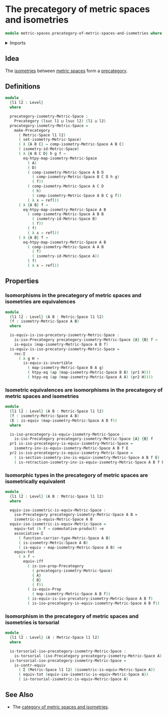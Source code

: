 # The precategory of metric spaces and isometries

```agda
module metric-spaces.precategory-of-metric-spaces-and-isometries where
```

<details><summary>Imports</summary>

```agda
open import category-theory.isomorphisms-in-precategories
open import category-theory.precategories

open import foundation.action-on-identifications-functions
open import foundation.contractible-types
open import foundation.dependent-pair-types
open import foundation.equivalences
open import foundation.function-extensionality
open import foundation.function-types
open import foundation.functoriality-dependent-pair-types
open import foundation.identity-types
open import foundation.logical-equivalences
open import foundation.propositions
open import foundation.subtypes
open import foundation.torsorial-type-families
open import foundation.transport-along-identifications
open import foundation.type-arithmetic-cartesian-product-types
open import foundation.type-arithmetic-dependent-pair-types
open import foundation.universe-levels

open import metric-spaces.equality-of-metric-spaces
open import metric-spaces.functions-metric-spaces
open import metric-spaces.isometry-metric-spaces
open import metric-spaces.metric-spaces
```

</details>

## Idea

The [isometries](metric-spaces.isometry-metric-spaces.md) between
[metric spaces](metric-spaces.metric-spaces.md) form a
[precategory](category-theory.precategories.md).

## Definitions

```agda
module _
  {l1 l2 : Level}
  where

  precategory-isometry-Metric-Space :
    Precategory (lsuc l1 ⊔ lsuc l2) (l1 ⊔ l2)
  precategory-isometry-Metric-Space =
    make-Precategory
      ( Metric-Space l1 l2)
      ( set-isometry-Metric-Space)
      ( λ {A B C} → comp-isometry-Metric-Space A B C)
      ( isometry-id-Metric-Space)
      ( λ {A B C D} h g f →
        eq-htpy-map-isometry-Metric-Space
          ( A)
          ( D)
          ( comp-isometry-Metric-Space A B D
            ( comp-isometry-Metric-Space B C D h g)
            ( f))
          ( comp-isometry-Metric-Space A C D
            ( h)
            ( comp-isometry-Metric-Space A B C g f))
          ( λ x → refl))
      ( λ {A B} f →
        eq-htpy-map-isometry-Metric-Space A B
          ( comp-isometry-Metric-Space A B B
            ( isometry-id-Metric-Space B)
            ( f))
          ( f)
          ( λ x → refl))
      ( λ {A B} f →
        eq-htpy-map-isometry-Metric-Space A B
          ( comp-isometry-Metric-Space A A B
            ( f)
            ( isometry-id-Metric-Space A))
          ( f)
          ( λ x → refl))
```

## Properties

### Isomorphisms in the precategory of metric spaces and isometries are equivalences

```agda
module _
  {l1 l2 : Level} (A B : Metric-Space l1 l2)
  (f : isometry-Metric-Space A B)
  where

  is-equiv-is-iso-precatory-isometry-Metric-Space :
    is-iso-Precategory precategory-isometry-Metric-Space {A} {B} f →
    is-equiv (map-isometry-Metric-Space A B f)
  is-equiv-is-iso-precatory-isometry-Metric-Space =
    rec-Σ
      ( λ g H →
        is-equiv-is-invertible
          ( map-isometry-Metric-Space B A g)
          ( htpy-eq (ap (map-isometry-Metric-Space B B) (pr1 H)))
          ( htpy-eq (ap (map-isometry-Metric-Space A A) (pr2 H))))
```

### Isometric equivalences are isomorphisms in the precategory of metric spaces and isometries

```agda
module _
  {l1 l2 : Level} (A B : Metric-Space l1 l2)
  (f : isometry-Metric-Space A B)
  (E : is-equiv (map-isometry-Metric-Space A B f))
  where

  is-iso-precategory-is-equiv-isometry-Metric-Space :
    is-iso-Precategory precategory-isometry-Metric-Space {A} {B} f
  pr1 is-iso-precategory-is-equiv-isometry-Metric-Space =
    isometry-inv-is-equiv-isometry-Metric-Space A B f E
  pr2 is-iso-precategory-is-equiv-isometry-Metric-Space =
    ( is-section-isometry-inv-is-equiv-isometry-Metric-Space A B f E) ,
    ( is-retraction-isometry-inv-is-equiv-isometry-Metric-Space A B f E)
```

### Isomorphic types in the precategory of metric spaces are isometrically equivalent

```agda
module _
  {l1 l2 : Level} (A B : Metric-Space l1 l2)
  where

  equiv-iso-isometric-is-equiv-Metric-Space :
    iso-Precategory precategory-isometry-Metric-Space A B ≃
    isometric-is-equiv-Metric-Space A B
  equiv-iso-isometric-is-equiv-Metric-Space =
    equiv-tot (λ f → commutative-product) ∘e
    associative-Σ
      ( function-carrier-type-Metric-Space A B)
      ( is-isometry-Metric-Space A B)
      ( is-equiv ∘ map-isometry-Metric-Space A B) ∘e
    equiv-tot
      ( λ f →
        equiv-iff
          ( is-iso-prop-Precategory
            ( precategory-isometry-Metric-Space)
            { A}
            { B}
            ( f))
          ( is-equiv-Prop
            ( map-isometry-Metric-Space A B f))
          ( is-equiv-is-iso-precatory-isometry-Metric-Space A B f)
          ( is-iso-precategory-is-equiv-isometry-Metric-Space A B f))
```

### Isomorphism in the precategory of metric spaces and isometries is torsorial

```agda
module _
  {l1 l2 : Level} (A : Metric-Space l1 l2)
  where

  is-torsorial-iso-precategory-isometry-Metric-Space :
    is-torsorial (iso-Precategory precategory-isometry-Metric-Space A)
  is-torsorial-iso-precategory-isometry-Metric-Space =
    is-contr-equiv
      ( Σ (Metric-Space l1 l2) (isometric-is-equiv-Metric-Space A))
      ( equiv-tot (equiv-iso-isometric-is-equiv-Metric-Space A))
      ( is-torsorial-isometric-is-equiv-Metric-Space A)
```

## See Also

- The
  [category of metric spaces and isometries](metric-spaces.category-of-metric-spaces-and-isometries.md).

